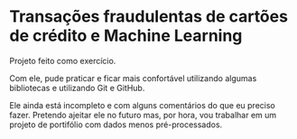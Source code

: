 # Transações fraudulentas de cartões de crédito e Machine Learning

Projeto feito como exercício.

Com ele, pude praticar e ficar mais confortável utilizando algumas bibliotecas e utilizando Git e GitHub.

Ele ainda está incompleto e com alguns comentários do que eu preciso fazer. Pretendo ajeitar ele no futuro mas, por hora, vou trabalhar em um projeto de portifólio com dados menos pré-processados.
